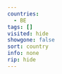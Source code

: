 ```yaml
---
countries:
  - BE
tags: []
visited: hide
showgone: false
sort: country
info: none
rip: hide
---
```

